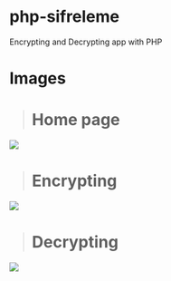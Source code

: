 # php-sifreleme
Encrypting and Decrypting app with PHP

# Images
> # Home page
![](https://i.ibb.co/RbrLCnx/image.png)
> # Encrypting
![](https://i.ibb.co/ctGKDPS/image.png)
> # Decrypting
![](https://i.ibb.co/Bcq2Tm3/image.png)
